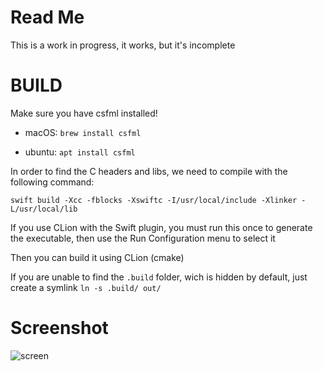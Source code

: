 # Read Me

This is a work in progress, it works, but it's incomplete



# BUILD

Make sure you have csfml installed!


* macOS: ``brew install csfml`` 

* ubuntu: ``apt install csfml`` 

In order to find the C headers and libs, we need to compile with the following command: 

``swift build -Xcc -fblocks -Xswiftc -I/usr/local/include -Xlinker -L/usr/local/lib``

If you use CLion with the Swift plugin, you must run this once to generate the executable, then use the Run Configuration menu to select it

Then you can build it using CLion (cmake)

If you are unable to find the ``.build`` folder, wich is hidden by default, just create a symlink ``ln -s .build/ out/`` 

# Screenshot

![screen](http://i.imgur.com/V0npXJE.png)
